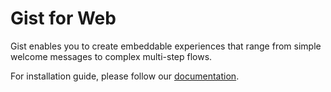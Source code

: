 # Gist for Web

Gist enables you to create embeddable experiences that range from simple welcome messages to complex multi-step flows.

For installation guide, please follow our [documentation](https://docs.gist.build).
